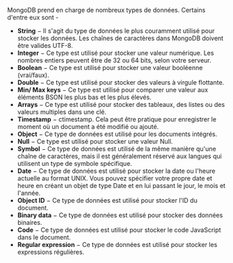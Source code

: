 MongoDB prend en charge de nombreux types de données. Certains d'entre eux sont -

- **String** − Il s'agit du type de données le plus couramment utilisé pour stocker les données. Les chaînes de caractères dans MongoDB doivent être valides UTF-8.
- **Integer** − Ce type est utilisé pour stocker une valeur numérique. Les nombres entiers peuvent être de 32 ou 64 bits, selon votre serveur.
- **Boolean** − Ce type est utilisé pour stocker une valeur booléenne (vrai/faux).
- **Double** − Ce type est utilisé pour stocker des valeurs à virgule flottante.
- **Min/ Max keys** − Ce type est utilisé pour comparer une valeur aux éléments BSON les plus bas et les plus élevés.
- **Arrays** − Ce type est utilisé pour stocker des tableaux, des listes ou des valeurs multiples dans une clé.
- **Timestamp** − ctimestamp. Cela peut être pratique pour enregistrer le moment où un document a été modifié ou ajouté.
- **Object** − Ce type de données est utilisé pour les documents intégrés.
- **Null** − Ce type est utilisé pour stocker une valeur Null.
- **Symbol** − Ce type de données est utilisé de la même manière qu'une chaîne de caractères, mais il est généralement réservé aux langues qui utilisent un type de symbole spécifique.
- **Date** − Ce type de données est utilisé pour stocker la date ou l'heure actuelle au format UNIX. Vous pouvez spécifier votre propre date et heure en créant un objet de type Date et en lui passant le jour, le mois et l'année.
- **Object ID** − Ce type de données est utilisé pour stocker l'ID du document.
- **Binary data** − Ce type de données est utilisé pour stocker des données binaires.
- **Code** − Ce type de données est utilisé pour stocker le code JavaScript dans le document.
- **Regular expression** − Ce type de données est utilisé pour stocker les expressions régulières.